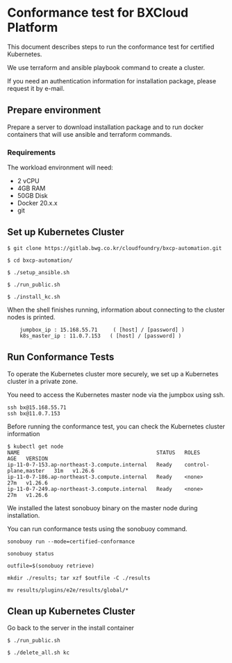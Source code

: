 # Conformance test for BXCloud Platform

This document describes steps to run the conformance test for certified Kubernetes.

We use terraform and ansible playbook command to create a cluster.

If you need an authentication information for installation package, please request it by e-mail.

## Prepare environment

Prepare a server to download installation package and to run docker containers that will use ansible and terraform commands.

### Requirements

The workload environment will need:

* 2 vCPU
* 4GB RAM
* 50GB Disk
* Docker 20.x.x
* git


## Set up Kubernetes Cluster

```
$ git clone https://gitlab.bwg.co.kr/cloudfoundry/bxcp-automation.git

$ cd bxcp-automation/

$ ./setup_ansible.sh

$ ./run_public.sh

$ ./install_kc.sh

```

When the shell finishes running, information about connecting to the cluster nodes is printed.
```
    jumpbox_ip : 15.168.55.71     ( [host] / [password] )
    k8s_master_ip : 11.0.7.153   ( [host] / [password] )

```

## Run Conformance Tests

To operate the Kubernetes cluster more securely, we set up a Kubernetes cluster in a private zone.

You need to access the Kubernetes master node via the jumpbox using ssh.

```
ssh bx@15.168.55.71
ssh bx@11.0.7.153

```

Before running the conformance test, you can check the Kubernetes cluster information

```
$ kubectl get node
NAME                                            STATUS   ROLES                  AGE   VERSION
ip-11-0-7-153.ap-northeast-3.compute.internal   Ready    control-plane,master   31m   v1.26.6
ip-11-0-7-186.ap-northeast-3.compute.internal   Ready    <none>                 27m   v1.26.6
ip-11-0-7-249.ap-northeast-3.compute.internal   Ready    <none>                 27m   v1.26.6

```

We installed the latest sonobuoy binary on the master node during installation.

You can run conformance tests using the sonobuoy command.

```
sonobuoy run --mode=certified-conformance

sonobuoy status

outfile=$(sonobuoy retrieve)

mkdir ./results; tar xzf $outfile -C ./results

mv results/plugins/e2e/results/global/* 

```


## Clean up Kubernetes Cluster

Go back to the server in the install container

```
$ ./run_public.sh

$ ./delete_all.sh kc

```





